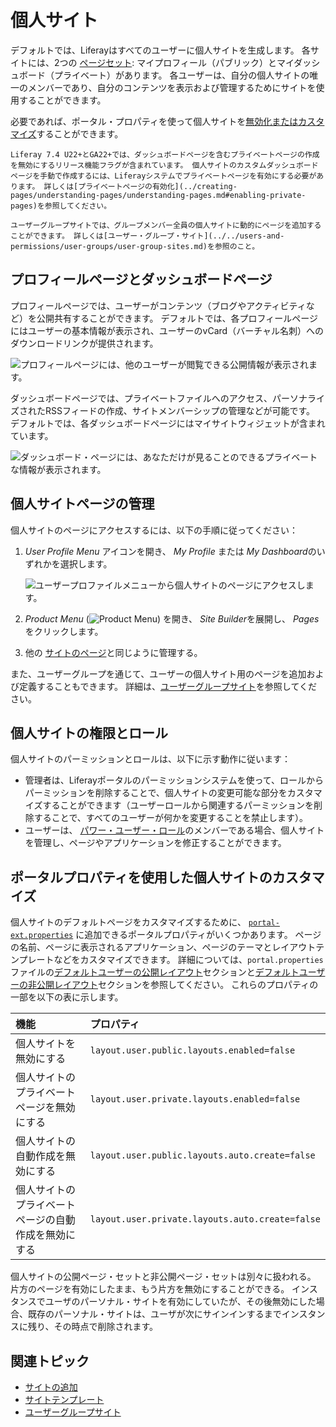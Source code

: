 # 個人サイト

デフォルトでは、Liferayはすべてのユーザーに個人サイトを生成します。 各サイトには、2つの [ページセット](../creating-pages/understanding-pages/understanding-pages.md#page-sets): マイプロフィール（パブリック）とマイダッシュボード（プライベート）があります。 各ユーザーは、自分の個人サイトの唯一のメンバーであり、自分のコンテンツを表示および管理するためにサイトを使用することができます。

必要であれば、ポータル・プロパティを使って個人サイトを[無効化またはカスタマイズ](#customizing-personal-sites-with-portal-properties)することができます。

```{important}
Liferay 7.4 U22+とGA22+では、ダッシュボードページを含むプライベートページの作成を無効にするリリース機能フラグが含まれています。 個人サイトのカスタムダッシュボードページを手動で作成するには、Liferayシステムでプライベートページを有効にする必要があります。 詳しくは[プライベートページの有効化](../creating-pages/understanding-pages/understanding-pages.md#enabling-private-pages)を参照してください。
```

```{tip}
ユーザーグループサイトでは、グループメンバー全員の個人サイトに動的にページを追加することができます。 詳しくは[ユーザー・グループ・サイト](../../users-and-permissions/user-groups/user-group-sites.md)を参照のこと。
```

## プロフィールページとダッシュボードページ

プロフィールページでは、ユーザーがコンテンツ（ブログやアクティビティなど）を公開共有することができます。 デフォルトでは、各プロフィールページにはユーザーの基本情報が表示され、ユーザーのvCard（バーチャル名刺）へのダウンロードリンクが提供されます。

![プロフィールページには、他のユーザーが閲覧できる公開情報が表示されます。](./personal-sites/images/01.png)

ダッシュボードページでは、プライベートファイルへのアクセス、パーソナライズされたRSSフィードの作成、サイトメンバーシップの管理などが可能です。 デフォルトでは、各ダッシュボードページにはマイサイトウィジェットが含まれています。

![ダッシュボード・ページには、あなただけが見ることのできるプライベートな情報が表示されます。](./personal-sites/images/02.png)

## 個人サイトページの管理

個人サイトのページにアクセスするには、以下の手順に従ってください：

1. *User Profile Menu* アイコンを開き、 *My Profile* または *My Dashboard*のいずれかを選択します。
   
   ![ユーザープロファイルメニューから個人サイトのページにアクセスします。](./personal-sites/images/03.png)

1. *Product Menu* (![Product Menu](../../images/icon-product-menu.png)) を開き、 *Site Builder*を展開し、 *Pages*をクリックします。

1. 他の [サイトのページ](../creating-pages/understanding-pages/understanding-pages.md)と同じように管理する。

また、ユーザーグループを通じて、ユーザーの個人サイト用のページを追加および定義することもできます。 詳細は、[ユーザーグループサイト](../../users-and-permissions/user-groups/user-group-sites.md)を参照してください。

## 個人サイトの権限とロール

個人サイトのパーミッションとロールは、以下に示す動作に従います：

- 管理者は、Liferayポータルのパーミッションシステムを使って、ロールからパーミッションを削除することで、個人サイトの変更可能な部分をカスタマイズすることができます（ユーザーロールから関連するパーミッションを削除することで、すべてのユーザーが何かを変更することを禁止します）。
- ユーザーは、 [パワー・ユーザー・ロール](../../users-and-permissions/roles-and-permissions/default-roles-reference.md#regular-roles)のメンバーである場合、個人サイトを管理し、ページやアプリケーションを修正することができます。

## ポータルプロパティを使用した個人サイトのカスタマイズ

個人サイトのデフォルトページをカスタマイズするために、 [`portal-ext.properties`](../../installation-and-upgrades/reference/portal-properties.md) に追加できるポータルプロパティがいくつかあります。 ページの名前、ページに表示されるアプリケーション、ページのテーマとレイアウトテンプレートなどをカスタマイズできます。 詳細については、`portal.properties`ファイルの[デフォルトユーザーの公開レイアウト](https://learn.liferay.com/reference/latest/en/dxp/propertiesdoc/portal.properties.html#Default%20User%20Public%20Layouts)セクションと[デフォルトユーザーの非公開レイアウト](https://learn.liferay.com/reference/latest/en/dxp/propertiesdoc/portal.properties.html#Default%20User%20Private%20Layouts)セクションを参照してください。 これらのプロパティの一部を以下の表に示します。

| 機能                         | プロパティ                                           |
|:-------------------------- |:----------------------------------------------- |
| 個人サイトを無効にする                | `layout.user.public.layouts.enabled=false`      |
| 個人サイトのプライベートページを無効にする      | `layout.user.private.layouts.enabled=false`     |
| 個人サイトの自動作成を無効にする           | `layout.user.public.layouts.auto.create=false`  |
| 個人サイトのプライベートページの自動作成を無効にする | `layout.user.private.layouts.auto.create=false` |


個人サイトの公開ページ・セットと非公開ページ・セットは別々に扱われる。 片方のページを有効にしたまま、もう片方を無効にすることができる。 インスタンスでユーザのパーソナル・サイトを有効にしていたが、その後無効にした場合、既存のパーソナル・サイトは、ユーザが次にサインインするまでインスタンスに残り、その時点で削除されます。

## 関連トピック

- [サイトの追加](./adding-a-site.md)
- [サイトテンプレート](./site-templates.md)
- [ユーザーグループサイト](../../users-and-permissions/user-groups/user-group-sites.md)
